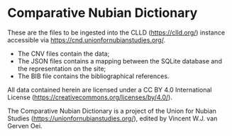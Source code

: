 # Comparative Nubian Dictionary

These are the files to be ingested into the CLLD (https://clld.org/) instance accessible via https://cnd.unionfornubianstudies.org/. 

* The CNV files contain the data;
* The JSON files contains a mapping between the SQLite database and the representation on the site;
* The BIB file contains the bibliographical references.

All data contained herein are licensed under a CC BY 4.0 International License (https://creativecommons.org/licenses/by/4.0/).

The Comparative Nubian Dictionary is a project of the Union for Nubian Studies (https://unionfornubianstudies.org/), edited by Vincent W.J. van Gerven Oei.
